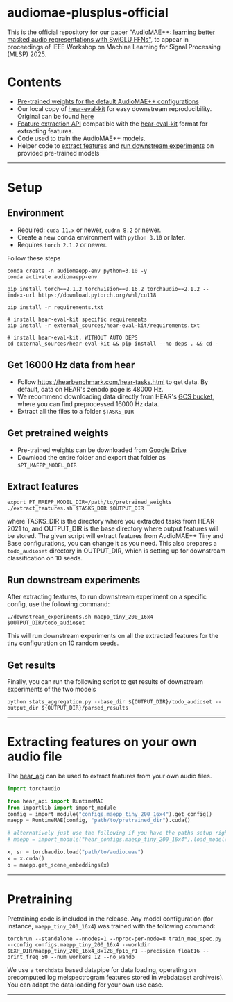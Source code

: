 # audiomae-plusplus-official
This is the official repository for our paper ["AudioMAE++: learning better masked audio representations with SwiGLU FFNs"](https://arxiv.org/abs/2507.10464), to appear in proceedings of IEEE Workshop on Machine Learning for Signal Processing (MLSP) 2025. 

# Contents
* [Pre-trained weights for the default AudioMAE++ configurations](https://drive.google.com/drive/folders/15buH9kS6KUEJGW3EN5lN_WOOGMTA-ma7?usp=sharing)
* Our local copy of [hear-eval-kit](external_sources/hear-eval-kit) for easy downstream reproducibility. Original can be found [here](https://github.com/hearbenchmark/hear-eval-kit)
* [Feature extraction API](hear_api) compatible with the [hear-eval-kit](https://github.com/hearbenchmark/hear-eval-kit) format for extracting features.
* Code used to train the AudioMAE++ models.
* Helper code to [extract features](extract_features.sh) and [run downstream experiments](downstream_experiments.sh) on provided pre-trained models

---

# Setup

## Environment
* Required: `cuda 11.x` or newer, `cudnn 8.2` or newer.
* Create a new conda environment with `python 3.10` or later.
* Requires `torch 2.1.2` or newer.

Follow these steps
```shell
conda create -n audiomaepp-env python=3.10 -y
conda activate audiomaepp-env

pip install torch==2.1.2 torchvision==0.16.2 torchaudio==2.1.2 --index-url https://download.pytorch.org/whl/cu118

pip install -r requirements.txt

# install hear-eval-kit specific requirements
pip install -r external_sources/hear-eval-kit/requirements.txt

# install hear-eval-kit, WITHOUT AUTO DEPS
cd external_sources/hear-eval-kit && pip install --no-deps . && cd -
```

## Get 16000 Hz data from hear
* Follow https://hearbenchmark.com/hear-tasks.html to get data. By default, data on HEAR's zenodo page is 48000 Hz.
* We recommend downloading data directly from HEAR's [GCS bucket](gs://hear2021-archive/tasks/), where you can find preprocessed 16000 Hz data.
* Extract all the files to a folder `$TASKS_DIR`

## Get pretrained weights

* Pre-trained weights can be downloaded from [Google Drive](https://drive.google.com/drive/folders/15buH9kS6KUEJGW3EN5lN_WOOGMTA-ma7?usp=sharing)
* Download the entire folder and export that folder as `$PT_MAEPP_MODEL_DIR`

## Extract features

```shell
export PT_MAEPP_MODEL_DIR=/path/to/pretrained_weights
./extract_features.sh $TASKS_DIR $OUTPUT_DIR
```
where TASKS_DIR is the directory where you extracted tasks from HEAR-2021 to, and OUTPUT_DIR is the base directory where output features will be stored. The given script will extract features from AudioMAE++ Tiny and Base configurations, you can change it as you need.
This also prepares a `todo_audioset` directory in OUTPUT_DIR, which is setting up for downstream classification on 10 seeds.

## Run downstream experiments

After extracting features, to run downstream experiment on a specific config, use the following command:
```shell
./downstream_experiments.sh maepp_tiny_200_16x4 $OUTPUT_DIR/todo_audioset
```

This will run downstream experiments on all the extracted features for the tiny configuration on 10 random seeds.

## Get results
Finally, you can run the following script to get results of downstream experiments of the two models

```shell
python stats_aggregation.py --base_dir ${OUTPUT_DIR}/todo_audioset --output_dir ${OUTPUT_DIR}/parsed_results
```

---

# Extracting features on your own audio file
The [hear_api](hear_api) can be used to extract features from your own audio files.

```python
import torchaudio

from hear_api import RuntimeMAE
from importlib import import_module
config = import_module("configs.maepp_tiny_200_16x4").get_config()
maepp = RuntimeMAE(config, "path/to/pretrained_dir").cuda()

# alternatively just use the following if you have the paths setup right
# maepp = import_module("hear_configs.maepp_tiny_200_16x4").load_model().cuda()

x, sr = torchaudio.load("path/to/audio.wav")
x = x.cuda()
o = maepp.get_scene_embeddings(x)

```

---

# Pretraining
Pretraining code is included in the release. Any model configuration (for instance, `maepp_tiny_200_16x4`) was trained with the following command:
```shell
torchrun --standalone --nnodes=1 --nproc-per-node=8 train_mae_spec.py --config configs.maepp_tiny_200_16x4 --workdir $EXP_DIR/maepp_tiny_200_16x4_8x128_fp16_r1 --precision float16 --print_freq 50 --num_workers 12 --no_wandb
```
We use a `torchdata` based datapipe for data loading, operating on precomputed log melspectrogram features stored in webdataset archive(s). You can adapt the data loading for your own use case.

---
